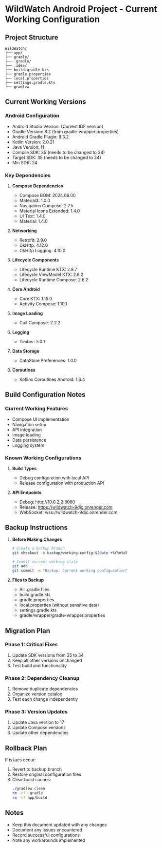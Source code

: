 # WildWatch Android Project - Current Working Configuration

## Project Structure
```
WildWatch/
├── app/
├── gradle/
├── .gradle/
├── .idea/
├── build.gradle.kts
├── gradle.properties
├── local.properties
├── settings.gradle.kts
└── gradlew
```

## Current Working Versions

### Android Configuration
- Android Studio Version: (Current IDE version)
- Gradle Version: 8.2 (from gradle-wrapper.properties)
- Android Gradle Plugin: 8.3.2
- Kotlin Version: 2.0.21
- Java Version: 11
- Compile SDK: 35 (needs to be changed to 34)
- Target SDK: 35 (needs to be changed to 34)
- Min SDK: 24

### Key Dependencies
1. **Compose Dependencies**
   - Compose BOM: 2024.09.00
   - Material3: 1.0.0
   - Navigation Compose: 2.7.5
   - Material Icons Extended: 1.4.0
   - UI Text: 1.4.0
   - Material: 1.4.0

2. **Networking**
   - Retrofit: 2.9.0
   - OkHttp: 4.12.0
   - OkHttp Logging: 4.10.0

3. **Lifecycle Components**
   - Lifecycle Runtime KTX: 2.8.7
   - Lifecycle ViewModel KTX: 2.6.2
   - Lifecycle Runtime Compose: 2.6.2

4. **Core Android**
   - Core KTX: 1.15.0
   - Activity Compose: 1.10.1

5. **Image Loading**
   - Coil Compose: 2.2.2

6. **Logging**
   - Timber: 5.0.1

7. **Data Storage**
   - DataStore Preferences: 1.0.0

8. **Coroutines**
   - Kotlinx Coroutines Android: 1.6.4

## Build Configuration Notes

### Current Working Features
- Compose UI implementation
- Navigation setup
- API integration
- Image loading
- Data persistence
- Logging system

### Known Working Configurations
1. **Build Types**
   - Debug configuration with local API
   - Release configuration with production API

2. **API Endpoints**
   - Debug: http://10.0.2.2:8080
   - Release: https://wildwatch-9djc.onrender.com
   - WebSocket: wss://wildwatch-9djc.onrender.com

## Backup Instructions

1. **Before Making Changes**
   ```bash
   # Create a backup branch
   git checkout -b backup/working-config-$(date +%Y%m%d)
   
   # Commit current working state
   git add .
   git commit -m "Backup: Current working configuration"
   ```

2. **Files to Backup**
   - All .gradle files
   - build.gradle.kts
   - gradle.properties
   - local.properties (without sensitive data)
   - settings.gradle.kts
   - gradle/wrapper/gradle-wrapper.properties

## Migration Plan

### Phase 1: Critical Fixes
1. Update SDK versions from 35 to 34
2. Keep all other versions unchanged
3. Test build and functionality

### Phase 2: Dependency Cleanup
1. Remove duplicate dependencies
2. Organize version catalog
3. Test each change independently

### Phase 3: Version Updates
1. Update Java version to 17
2. Update Compose versions
3. Update other dependencies

## Rollback Plan

If issues occur:
1. Revert to backup branch
2. Restore original configuration files
3. Clear build caches:
   ```bash
   ./gradlew clean
   rm -rf .gradle
   rm -rf app/build
   ```

## Notes
- Keep this document updated with any changes
- Document any issues encountered
- Record successful configurations
- Note any workarounds implemented 
